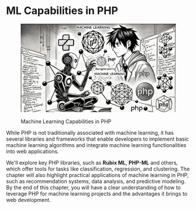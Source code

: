# ML Capabilities in PHP

<div align="left"><figure><img src="../../.gitbook/assets/ml-capabilities-in-php-min.png" alt="" width="563"><figcaption><p>Machine Learning Capabilities in PHP</p></figcaption></figure></div>

While PHP is not traditionally associated with machine learning, it has several libraries and frameworks that enable developers to implement basic machine learning algorithms and integrate machine learning functionalities into web applications.

We'll explore key PHP libraries, such as **Rubix ML**, **PHP-ML** and others, which offer tools for tasks like classification, regression, and clustering. The chapter will also highlight practical applications of machine learning in PHP, such as recommendation systems, data analysis, and predictive modeling. By the end of this chapter, you will have a clear understanding of how to leverage PHP for machine learning projects and the advantages it brings to web development.
